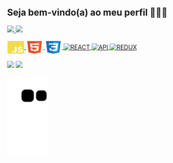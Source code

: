 ## Seja bem-vindo(a) ao meu perfil 👱🏻‍♀️

<div>
  <a href="https://github.com/AliniMaiaK">
  <img height="180em" src="https://github-readme-stats.vercel.app/api?username=AliniMaiaK&show_icons=true&theme=tokyonight&include_all_commits=true&count_private=true"/>
  <img height="180em" src="https://github-readme-stats.vercel.app/api/top-langs/?username=AliniMaiaK&layout=compact&langs_count=6&theme=tokyonight"/>
</div>
<div style="display: inline_block"><br>
  <img align="center" alt="Js" height="30" width="40" src="https://raw.githubusercontent.com/devicons/devicon/master/icons/javascript/javascript-plain.svg ">
  <img align="center" alt="HTML" height="30" width="40" src="https://raw.githubusercontent.com/devicons/devicon/master/icons/html5/html5-original.svg ">
  <img align="center" alt="CSS" height="30" width="40" src="https://raw.githubusercontent.com/devicons/devicon/master/icons/css3/css3-original.svg ">
  <img align="center" alt="REACT" height="30" width="40" src="https://cdn.jsdelivr.net/gh/devicons/devicon/icons/react/react-original.svg" >
  <img align="center" alt="API" height="30" width="40"src="https://cdn.jsdelivr.net/gh/devicons/devicon/icons/adonisjs/adonisjs-original.svg" >
  <img align="center" alt="REDUX" height="30" width="40"src="https://cdn.jsdelivr.net/gh/devicons/devicon/icons/redux/redux-original.svg" />
        
          
</div>
 
 <br>
 
 
<div>
  <a href = "mailto:alini.kmaia@gmail.com"><img src="https://img.shields.io/badge/-Gmail-%23333?style=for-the-badge&logo=gmail&logoColor=white" destino ="_blank"></a>
  <a href="https://www.linkedin.com/in/alinimaiafrontend/target="_blank"><img src="https://img.shields.io/badge/-LinkedIn-%230077B5?style=for-the-badge&logo=linkedin&logoColor=white" target="_blank"></a> 
 
  ![Animação de cobra](https://github.com/AliniMaiaK/AliniMaiaK/blob/output/github-contribution-grid-snake.svg)

</div>
